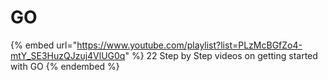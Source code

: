 # GO

{% embed url="https://www.youtube.com/playlist?list=PLzMcBGfZo4-mtY_SE3HuzQJzuj4VlUG0q" %}
22 Step by Step videos on getting started with GO
{% endembed %}
